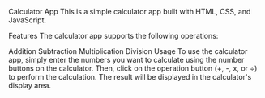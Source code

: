 Calculator App
This is a simple calculator app built with HTML, CSS, and JavaScript.

Features
The calculator app supports the following operations:

Addition
Subtraction
Multiplication
Division
Usage
To use the calculator app, simply enter the numbers you want to calculate using the number buttons on the calculator. Then, click on the operation button (+, -, x, or ÷) to perform the calculation. The result will be displayed in the calculator's display area.
